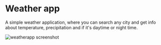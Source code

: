 # Weather app

A simple weather application, where you can search any city and get info about temperature, precipitation and if it's daytime or night time.

![weatherapp screenshot](screenshot.jpg)
